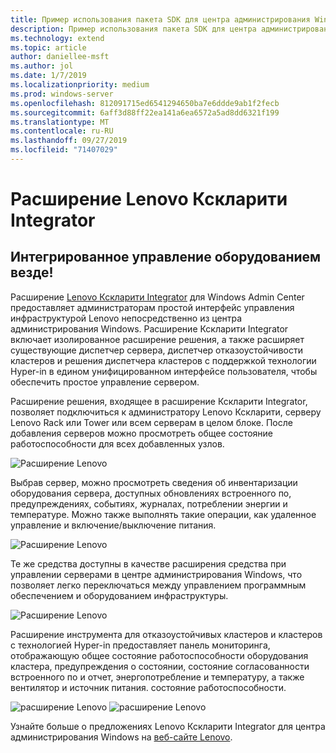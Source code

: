 ```yaml
---
title: Пример использования пакета SDK для центра администрирования Windows — адаптер Lenovo
description: Пример использования пакета SDK для центра администрирования Windows — адаптер Lenovo
ms.technology: extend
ms.topic: article
author: daniellee-msft
ms.author: jol
ms.date: 1/7/2019
ms.localizationpriority: medium
ms.prod: windows-server
ms.openlocfilehash: 812091715ed6541294650ba7e6ddde9ab1f2fecb
ms.sourcegitcommit: 6aff3d88ff22ea141a6ea6572a5ad8dd6321f199
ms.translationtype: MT
ms.contentlocale: ru-RU
ms.lasthandoff: 09/27/2019
ms.locfileid: "71407029"
---
```

# <a name="lenovo-xclarity-integrator-extension"></a>Расширение Lenovo Кскларити Integrator

## <a name="integrated-hardware-management-everywhere"></a>Интегрированное управление оборудованием везде!

Расширение [Lenovo Кскларити Integrator](https://www.lenovo.com/us/en/data-center/software/systems-management/XClarity-Integrator/p/WMD00000370) для Windows Admin Center предоставляет администраторам простой интерфейс управления инфраструктурой Lenovo непосредственно из центра администрирования Windows. Расширение Кскларити Integrator включает изолированное расширение решения, а также расширяет существующие диспетчер сервера, диспетчер отказоустойчивости кластеров и решения диспетчера кластеров с поддержкой технологии Hyper-in в едином унифицированном интерфейсе пользователя, чтобы обеспечить простое управление сервером. 

Расширение решения, входящее в расширение Кскларити Integrator, позволяет подключиться к администратору Lenovo Кскларити, серверу Lenovo Rack или Tower или всем серверам в целом блоке. После добавления серверов можно просмотреть общее состояние работоспособности для всех добавленных узлов.

![Расширение Lenovo](../../media/extend-case-study-lenovo/lenovo-1.png)

Выбрав сервер, можно просмотреть сведения об инвентаризации оборудования сервера, доступных обновлениях встроенного по, предупреждениях, событиях, журналах, потреблении энергии и температуре. Можно также выполнять такие операции, как удаленное управление и включение/выключение питания.

![Расширение Lenovo](../../media/extend-case-study-lenovo/lenovo-2.png)

Те же средства доступны в качестве расширения средства при управлении серверами в центре администрирования Windows, что позволяет легко переключаться между управлением программным обеспечением и оборудованием инфраструктуры.

![Расширение Lenovo](../../media/extend-case-study-lenovo/lenovo-3.png)

Расширение инструмента для отказоустойчивых кластеров и кластеров с технологией Hyper-in предоставляет панель мониторинга, отображающую общее состояние работоспособности оборудования кластера, предупреждения о состоянии, состояние согласованности встроенного по и отчет, энергопотребление и температуру, а также вентилятор и источник питания. состояние работоспособности.

![расширение Lenovo](../../media/extend-case-study-lenovo/lenovo-4.png)
![расширение Lenovo](../../media/extend-case-study-lenovo/lenovo-5.png)

Узнайте больше о предложениях Lenovo Кскларити Integrator для центра администрирования Windows на [веб-сайте Lenovo](https://support.lenovo.com/us/en/solutions/ht507549).